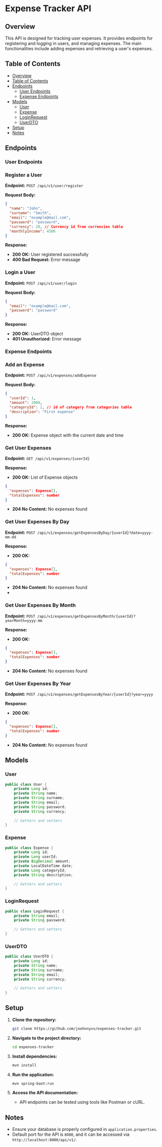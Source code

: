 # Expense Tracker API

## Overview
This API is designed for tracking user expenses. It provides endpoints for registering and logging in users, and managing expenses. The main functionalities include adding expenses and retrieving a user's expenses.

## Table of Contents
- [Overview](#overview)
- [Table of Contents](#table-of-contents)
- [Endpoints](#endpoints)
  - [User Endpoints](#user-endpoints)
  - [Expense Endpoints](#expense-endpoints)
- [Models](#models)
  - [User](#user)
  - [Expense](#expense)
  - [LoginRequest](#loginrequest)
  - [UserDTO](#userdto)
- [Setup](#setup)
- [Notes](#notes)

## Endpoints

### User Endpoints

### Register a User
**Endpoint:** `POST /api/v1/user/register`

**Request Body:**
```json
{
  "name": "John",
  "surname": "Smith",
  "email": "example@mail.com",
  "password": "password",
  "currency": 20, // Currency id from currencies table
  "monthlyIncome": 4500
}
```

**Response:**
- **200 OK:** User registered successfully
- **400 Bad Request:** Error message

### Login a User
**Endpoint:** `POST /api/v1/user/login`

**Request Body:**
```json
{
  "email": "example@mail.com",
  "password": "password"
}
```

**Response:**
- **200 OK:** UserDTO object
- **401 Unauthorized:** Error message

### Expense Endpoints

### Add an Expense
**Endpoint:** `POST /api/v1/expenses/addExpense`

**Request Body:**
```json
{
  "userId": 1,
  "amount": 2000,
  "categoryId": 1, // id of category from categories table
  "description": "First expense"
}
```

**Response:**
- **200 OK:** Expense object with the current date and time

### Get User Expenses
**Endpoint:** `GET /api/v1/expenses/{userId}`

**Response:**
- **200 OK:** List of Expense objects
```json
{
  "expenses": Expense[],
  "totalExpenses": number
}
```
- **204 No Content:** No expenses found

### Get User Expenses By Day
**Endpoint:** `POST /api/v1/expenses/getExpensesByDay/{userId}?date=yyyy-mm-dd`

**Response:**
- **200 OK:** 

```json
{
  "expenses": Expense[],
  "totalExpenses": number
}
```
- **204 No Content:** No expenses found
- 
### Get User Expenses By Month
**Endpoint:** `POST /api/v1/expenses/getExpensesByMonth/{userId}?yearMonth=yyyy-mm`

**Response:**
- **200 OK:**
```json
{
  "expenses": Expense[],
  "totalExpenses": number
}
```
- **204 No Content:** No expenses found

### Get User Expenses By Year
**Endpoint:** `POST /api/v1/expenses/getExpensesByYear/{userId}?year=yyyy`

**Response:**
- **200 OK:**
```json
{
  "expenses": Expense[],
  "totalExpenses": number
}
```
- **204 No Content:** No expenses found

## Models

### User
```java
public class User {
    private Long id;
    private String name;
    private String surname;
    private String email;
    private String password;
    private String currency;
    
    // Getters and setters
}
```

### Expense
```java
public class Expense {
    private Long id;
    private Long userId;
    private BigDecimal amount;
    private LocalDateTime date;
    private Long categoryId;
    private String description;
    
    // Getters and setters
}
```

### LoginRequest
```java
public class LoginRequest {
    private String email;
    private String password;
    
    // Getters and setters
}
```

### UserDTO
```java
public class UserDTO {
    private Long id;
    private String name;
    private String surname;
    private String email;
    private String currency;
    
    // Getters and setters
}
```

## Setup

1. **Clone the repository:**
   ```sh
   git clone https://github.com/joohnnyvv/expenses-tracker.git
   ```

2. **Navigate to the project directory:**
   ```sh
   cd expenses-tracker
   ```

3. **Install dependencies:**
   ```sh
   mvn install
   ```

4. **Run the application:**
   ```sh
   mvn spring-boot:run
   ```

5. **Access the API documentation:**
    - API endpoints can be tested using tools like Postman or cURL.

## Notes
- Ensure your database is properly configured in `application.properties`.
- Default port for the API is `8080`, and it can be accessed via `http://localhost:8080/api/v1/`.
